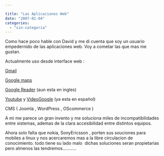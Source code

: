 ```yaml
---

title: "Las Aplicaciones Web"
date: "2007-01-04"
categories: 
  - "sin-categoria"
---
```


Como hace poco hable con David y me di cuenta que soy un usuario empedernido de las aplicaciones web. Voy a cometar las que mas me gustan.

Actualmente uso desde interface web :

[Gmail](www.gmail.com)

[Google maps](https://maps.google.es) 

[Google Reader](https://www.google.com/reader) (aun esta en ingles)

[Youtube](https://www.youtube.com) y [VideoGoogle](https://video.google.es) (ya esta en español)

CMS ( Joomla , WordPress , OScommerce )

A mi me parece un gran invento y me soluciona miles de incompatibilidades entre sistemas, ademas de la clara accesibilidad entre distintos equipos.

Ahora solo falta que nokia, SonyEricsson , porten sus souciones para mobiles a linux y nos acercaremos mas a la libre circulacion de conocimiento. todo tiene su lado malo  dichas soluciones seran propietarias pero almenos las tendremos...........
